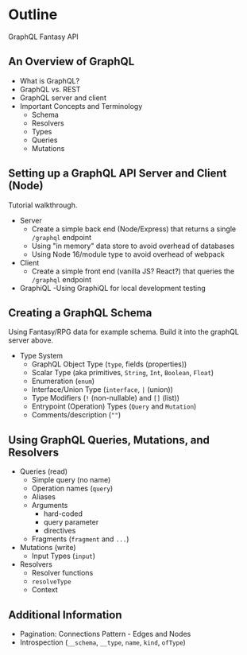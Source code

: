 # Outline

GraphQL Fantasy API

## An Overview of GraphQL

- What is GraphQL?
- GraphQL vs. REST
- GraphQL server and client
- Important Concepts and Terminology
  - Schema
  - Resolvers
  - Types
  - Queries
  - Mutations

## Setting up a GraphQL API Server and Client (Node)

Tutorial walkthrough.

- Server
  - Create a simple back end (Node/Express) that returns a single `/graphql` endpoint
  - Using "in memory" data store to avoid overhead of databases
  - Using Node 16/module type to avoid overhead of webpack
- Client
  - Create a simple front end (vanilla JS? React?) that queries the `/graphql` endpoint
- GraphiQL
  -Using GraphiQL for local development testing

## Creating a GraphQL Schema

Using Fantasy/RPG data for example schema. Build it into the graphQL server above.

- Type System
  - GraphQL Object Type (`type`, fields (properties))
  - Scalar Type (aka primitives, `String`, `Int`, `Boolean`, `Float`)
  - Enumeration (`enum`)
  - Interface/Union Type (`interface`, `|` (union))
  - Type Modifiers (`!` (non-nullable) and `[]` (list))
  - Entrypoint (Operation) Types (`Query` and `Mutation`)
  - Comments/description (`""`)

## Using GraphQL Queries, Mutations, and Resolvers

- Queries (read)
  - Simple query (no name)
  - Operation names (`query`)
  - Aliases
  - Arguments
    - hard-coded
    - query parameter
    - directives
  - Fragments (`fragment` and `...`)
- Mutations (write)
  - Input Types (`input`)
- Resolvers
  - Resolver functions
  - `resolveType`
  - Context

## Additional Information

- Pagination: Connections Pattern - Edges and Nodes
- Introspection (`__schema`, `__type`, `name`, `kind`, `ofType`)
